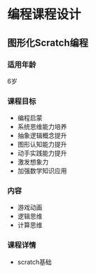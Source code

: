 # 编程课程设计

## 图形化Scratch编程

### 适用年龄

6岁

### 课程目标

* 编程启蒙
* 系统思维能力培养
* 抽象逻辑概念提升
* 图形认知能力提升
* 动手实践能力提升
* 激发想象力
* 加强数学知识应用

### 内容
* 游戏动画
* 逻辑思维
* 计算思维

### 课程详情

* scratch基础
